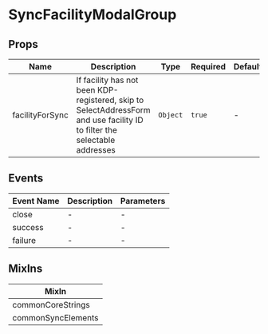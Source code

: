 # SyncFacilityModalGroup

## Props

<!-- @vuese:SyncFacilityModalGroup:props:start -->
|Name|Description|Type|Required|Default|
|---|---|---|---|---|
|facilityForSync|If facility has not been KDP-registered, skip to SelectAddressForm and use facility ID to filter the selectable addresses|`Object`|`true`|-|

<!-- @vuese:SyncFacilityModalGroup:props:end -->


## Events

<!-- @vuese:SyncFacilityModalGroup:events:start -->
|Event Name|Description|Parameters|
|---|---|---|
|close|-|-|
|success|-|-|
|failure|-|-|

<!-- @vuese:SyncFacilityModalGroup:events:end -->


## MixIns

<!-- @vuese:SyncFacilityModalGroup:mixIns:start -->
|MixIn|
|---|
|commonCoreStrings|
|commonSyncElements|

<!-- @vuese:SyncFacilityModalGroup:mixIns:end -->
